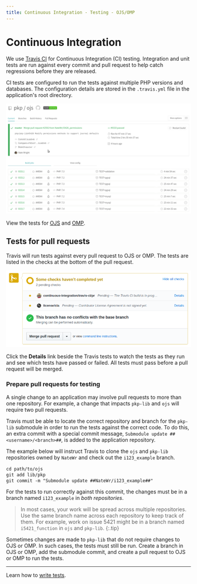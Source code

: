 ```yaml
---
title: Continuous Integration - Testing - OJS/OMP
---
```


# Continuous Integration

We use [Travis CI](https://travis-ci.org) for Continuous Integration (CI) testing. Integration and unit tests are run against every commit and pull request to help catch regressions before they are released.

CI tests are configured to run the tests against multiple PHP versions and databases. The configuration details are stored in the `.travis.yml` file in the application's root directory.

![Screenshot of OJS test result in Travis.](./travis-overview.png)

View the tests for [OJS](https://travis-ci.org/pkp/ojs/) and [OMP](https://travis-ci.org/pkp/omp/).

## Tests for pull requests

Travis will run tests against every pull request to OJS or OMP. The tests are listed in the checks at the bottom of the pull request.

![Screenshot of Travis check in the pull request.](./travis-pr.png)

Click the **Details** link beside the Travis tests to watch the tests as they run and see which tests have passed or failed. All tests must pass before a pull request will be merged.

### Prepare pull requests for testing

A single change to an application may involve pull requests to more than one repository. For example, a change that impacts `pkp-lib` and `ojs` will require two pull requests.

Travis must be able to locate the correct repository and branch for the `pkp-lib` submodule in order to run the tests against the correct code. To do this, an extra commit with a special commit message, `Submodule update ##<username>/<branch>##`,  is added to the application repository.

The example below will instruct Travis to clone the `ojs` and `pkp-lib` repositories owned by `NateWr` and check out the `i123_example` branch.

```
cd path/to/ojs
git add lib/pkp
git commit -m "Submodule update ##NateWr/i123_example##"
```

For the tests to run correctly against this commit, the changes must be in a branch named `i123_example` in _both repositories_.

> In most cases, your work will be spread across multiple repositories. Use the same branch name across each repository to keep track of them. For example, work on issue 5421 might be in a branch named `i5421_function` in `ojs` and `pkp-lib`.
{:.tip}

Sometimes changes are made to `pkp-lib` that do not require changes to OJS or OMP. In such cases, the tests must still be run. Create a branch in OJS or OMP, add the submodule commit, and create a pull request to OJS or OMP to run the tests.

---

Learn how to [write tests](./writing-tests).